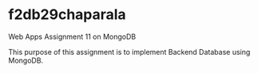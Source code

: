 # f2db29chaparala
Web Apps Assignment 11 on MongoDB

This purpose of this assignment is to implement Backend Database using MongoDB.<br>
